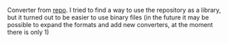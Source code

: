 Converter from [repo](https://github.com/rupor-github/fb2converter/tree/master). I tried to find a way to use the repository as a library, but it turned out to be easier to use binary files (in the future it may be possible to expand the formats and add new converters, at the moment there is only 1) 
